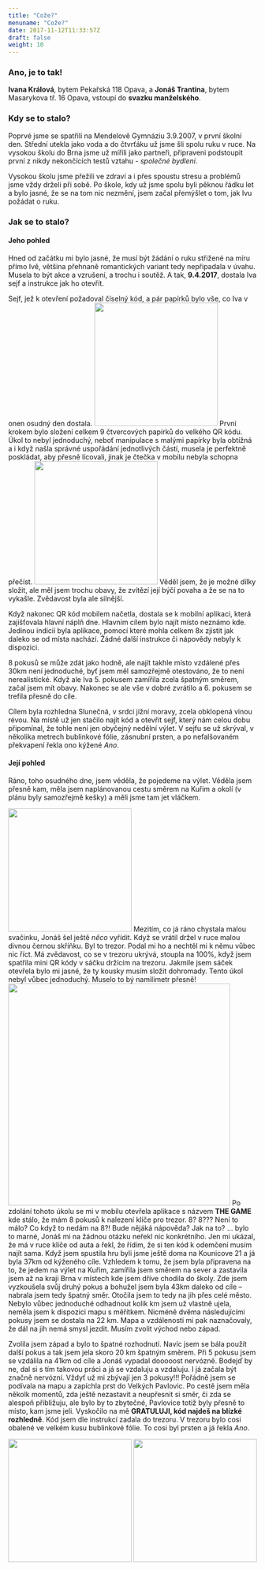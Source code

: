 ```yaml
---
title: "Cože?"
menuname: "Cože?"
date: 2017-11-12T11:33:57Z
draft: false
weight: 10
---
```


### Ano, je to tak!

**Ivana Králová**, bytem Pekařská 118 Opava, a **Jonáš Trantina**, bytem Masarykova tř.
16 Opava, vstoupí do **svazku manželského**.

### Kdy se to stalo?

Poprvé jsme se spatřili na Mendelově Gymnáziu 3.9.2007, v první školní den.
Střední utekla jako voda a do čtvrťáku už jsme šli spolu ruku v ruce. Na
vysokou školu do Brna jsme už mířili jako partneři, připraveni podstoupit první
z nikdy nekončících testů vztahu - *společné bydlení*.

Vysokou školu jsme přežili ve zdraví a i přes spoustu stresu a problémů jsme
vždy drželi při sobě. Po škole, kdy už jsme spolu byli pěknou řádku let a bylo
jasné, že se na tom nic nezmění, jsem začal přemýšlet o tom, jak Ivu požádat o ruku.


### Jak se to stalo?
#### Jeho pohled
Hned od začátku mi bylo jasné, že musí být žádání o ruku střižené na míru přímo
Ivě, většina přehnaně romantických variant tedy nepřipadala v úvahu. Musela to
být akce a vzrušení, a trochu i soutěž. A tak, **9.4.2017**, dostala Iva sejf a
instrukce jak ho otevřít.

Sejf, jež k otevření požadoval číselný kód, a pár papírků bylo vše, co Iva v
onen osudný den dostala. 
<a href="images/safe.jpg" class="img"><img src="images/safe.jpg" height=250/></a>
První krokem bylo složení celkem 9
čtvercových papírků do velkého QR kódu. Úkol to nebyl jednoduchý, neboť
manipulace s malými papírky byla obtížná a i když našla správné uspořádání
jednotlivých částí, musela je perfektně poskládat, aby přesně lícovali, jinak
je čtečka v mobilu nebyla schopna přečíst.
<a href="/images/puzzle.jpg" class="img"><img src="/images/puzzle.jpg" height="250"/></a>
Věděl jsem, že je možné dílky složit, ale měl jsem trochu obavy, že zvítězí její
býčí povaha a že se na to vykašle. Zvědavost byla ale silnější.

Když nakonec QR kód mobilem načetla, dostala se k mobilní aplikaci, která
zajišťovala hlavní náplň dne. Hlavním cílem bylo najít místo neznámo kde.
Jedinou indicií byla aplikace, pomocí které mohla celkem 8x zjistit jak daleko
se od místa nachází. Žádné další instrukce či nápovědy nebyly k dispozici.

8 pokusů se může zdát jako hodně, ale najít takhle místo vzdálené přes 30km
není jednoduché, byť jsem měl samozřejmě otestováno, že to není nerealistické.
Když ale Iva 5. pokusem zamířila zcela špatným směrem, začal jsem mít obavy.
Nakonec se ale vše v dobré zvrátilo a 6. pokusem se trefila přesně do cíle.

Cílem byla rozhledna Slunečná, v srdci jižní moravy, zcela obklopená vinou
révou. Na místě už jen stačilo najít kód a otevřít sejf, který nám celou dobu
připomínal, že tohle není jen obyčejný nedělní výlet. V sejfu se už skrýval, v
několika metrech bublinkové fólie, zásnubní prsten, a po nefalšovaném
překvapení řekla ono kýžené *Ano*.

#### Její pohled
Ráno, toho osudného dne, jsem věděla, že pojedeme na výlet. Věděla jsem přesně
kam, měla jsem naplánovanou cestu směrem na Kuřim a okolí (v plánu byly
samozřejmě kešky) a měli jsme tam jet vláčkem.

<a href="images/app.jpg" class="img"><img src="images/app.jpg" height=250></a>
Mezitím, co já ráno chystala malou svačinku, Jonáš šel ještě *něco* vyřídit.
Když se vrátil držel v ruce malou divnou černou skříňku. Byl to trezor. Podal
mi ho a nechtěl mi k němu vůbec nic říct. Má zvědavost, co se v trezoru ukrývá,
stoupla na 100%, když jsem spatřila mini QR kódy v sáčku držícím na trezoru.
Jakmile jsem sáček otevřela bylo mi jasné, že ty kousky musím složit dohromady.
Tento úkol nebyl vůbec jednoduchý. Muselo to bý namilimetr přesně!
<a href="images/game.jpg" class="img"><img src="images/game.jpg" height=450></a>
Po zdolání tohoto úkolu se mi v mobilu otevřela aplikace s názvem **THE
GAME** kde stálo, že mám 8 pokusů k nalezení klíče pro trezor. 8? 8??? Není to
málo? Co když to nedám na 8?! Bude nějáká nápověda? Jak na to? ... bylo to
marné, Jonáš mi na žádnou otázku neřekl nic konkrétního. Jen mi ukázal, že má v
ruce klíče od auta a řekl, že řídím, že si ten kód k odemčení musím najít sama.
Když jsem spustila hru byli jsme ještě doma na Kounicove 21 a já byla 37km od
kýženého cíle.  Vzhledem k tomu, že jsem byla připravena na to, že jedem na
výlet na Kuřim, zamířila jsem směrem na sever a zastavila jsem až na kraji Brna
v místech kde jsem dříve chodila do školy. Zde jsem vyzkoušela svůj druhý pokus
a bohužel jsem byla 43km daleko od cíle – nabrala jsem tedy špatný směr.
Otočila jsem to tedy na jih přes celé město. Nebylo vůbec jednoduché odhadnout
kolik km jsem už vlastně ujela, neměla jsem k dispozici mapu s měřítkem.
Nicméně dvěma následujícími pokusy jsem se dostala na 22 km. Mapa a vzdálenosti
mi pak naznačovaly, že dál na jih nemá smysl jezdit. Musím zvolit východ nebo
západ.

Zvolila jsem západ a bylo to špatné rozhodnutí. Navíc jsem se bála použít další
pokus a tak jsem jela skoro 20 km špatným směrem. Při 5 pokusu jsem se vzdálila
na 41km od cíle a Jonáš vypadal dooooost nervózně. Bodejď by ne, dal si s tím
takovou práci a já se vzdaluju a vzdaluju. I já začala být značně nervózní.
Vždyť už mi zbývají jen 3 pokusy!!! Pořádně jsem se podívala na mapu a
zapíchla prst do Velkých Pavlovic. Po cestě jsem měla několk momentů, zda ještě
nezastavit a neupřesnit si směr, či zda se alespoň přibližuju, ale bylo by to
zbytečné, Pavlovice totiž byly přesně to místo, kam jsme jeli. Vyskočilo na mě
**GRATULUJI, kód najdeš na blízké rozhledně**.  Kód jsem dle instrukcí zadala do
trezoru. V trezoru bylo cosi obalené ve velkém kusu bublinkové fólie.  To cosi
byl prsten a já řekla *Ano*.
<div class="clear"></div>
<a href="images/slunecna.jpg" class="img img-left"><img src="images/slunecna.jpg" height=250></a>
<a href="images/together.jpg" class="img"><img src="images/together.jpg" height=250></a>
